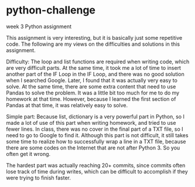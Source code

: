 # python-challenge
week 3 Python assignment

This assignment is very interesting, but it is basically just some repetitive code. The following are my views on the difficulties and solutions in this assignment.

Difficulty: The loop and list functions are required when writing code, which are very difficult parts. At the same time, it took me a lot of time to insert another part of the IF Loop in the IF Loop, and there was no good solution when I searched Google. Later, I found that it was actually very easy to solve.
At the same time, there are some extra content that need to use Pandas to solve the problem. It was a little bit too much for me to do my homework at that time. However, because I learned the first section of Pandas at that time, it was relatively easy to solve.

Simple part: Because list, dictionary is a very powerful part in Python, so I made a lot of use of this part when writing homework, and tried to use fewer lines.
In class, there was no cover in the final part of a TXT file, so I need to go to Google to find it. Although this part is not difficult, it still takes some time to realize how to successfully wrap a line in a TXT file, because there are some codes on the Internet that are not after Python 3. So you often get it wrong.

The hardest part was actually reaching 20+ commits, since commits often lose track of time during writes, which can be difficult to accomplish if they were trying to finish faster.
